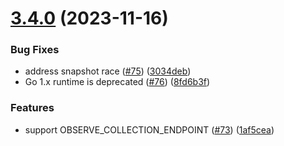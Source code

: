 # [3.4.0](https://github.com/observeinc/terraform-aws-lambda/compare/v3.3.0...v3.4.0) (2023-11-16)


### Bug Fixes

* address snapshot race ([#75](https://github.com/observeinc/terraform-aws-lambda/issues/75)) ([3034deb](https://github.com/observeinc/terraform-aws-lambda/commit/3034deb9678688854ebe4d1c9636f8796ba08ff3))
* Go 1.x runtime is deprecated ([#76](https://github.com/observeinc/terraform-aws-lambda/issues/76)) ([8fd6b3f](https://github.com/observeinc/terraform-aws-lambda/commit/8fd6b3f28bf5213e8ec83041448a4fab80162566))


### Features

* support OBSERVE_COLLECTION_ENDPOINT ([#73](https://github.com/observeinc/terraform-aws-lambda/issues/73)) ([1af5cea](https://github.com/observeinc/terraform-aws-lambda/commit/1af5ceac9c8a7456690379f0c8c067b7f26f0102))



